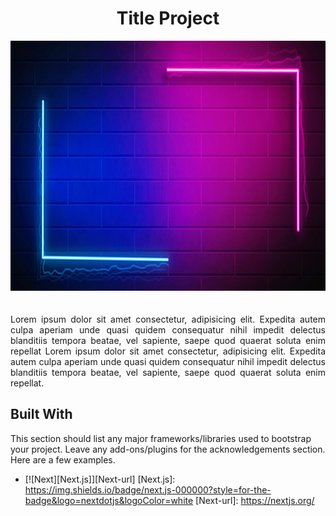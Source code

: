<div align='center'>
 <h1>Title Project</h1>
  <img src="./background-Test.jpg" alt="Logo" width="800" height="400">
 <br>
<p align='justify'>
 Lorem ipsum dolor sit amet consectetur, adipisicing elit. Expedita autem culpa aperiam unde quasi quidem consequatur nihil impedit delectus blanditiis tempora beatae, vel sapiente, saepe  quod quaerat soluta enim repellat Lorem ipsum dolor sit amet consectetur, adipisicing elit. Expedita autem culpa aperiam unde quasi quidem consequatur nihil impedit delectus blanditiis  tempora beatae, vel sapiente, saepe quod quaerat soluta enim repellat.
</p>
 <style>
  img {
    margin-bottom: 20px;
  }
</style>
</div>




## Built With
This section should list any major frameworks/libraries used to bootstrap your project. Leave any add-ons/plugins for the acknowledgements section. Here are a few examples.


* [![Next][Next.js]][Next-url] 
[Next.js]: https://img.shields.io/badge/next.js-000000?style=for-the-badge&logo=nextdotjs&logoColor=white
[Next-url]: https://nextjs.org/



